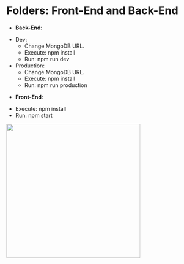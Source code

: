 # Folders: Front-End and Back-End
 - __Back-End__: 
  * Dev: 
      * Change MongoDB URL.
      * Execute: npm install
      * Run: npm run dev
  * Production: 
      * Change MongoDB URL.
      * Execute: npm install
      * Run: npm run production
      
 - __Front-End__:
  * Execute: npm install
  * Run: npm start
  
 <img src="https://www.42frases.com.br/wp-content/uploads/2019/02/que-a-forca-esteja-1.png" height="350">  
  
  
  
